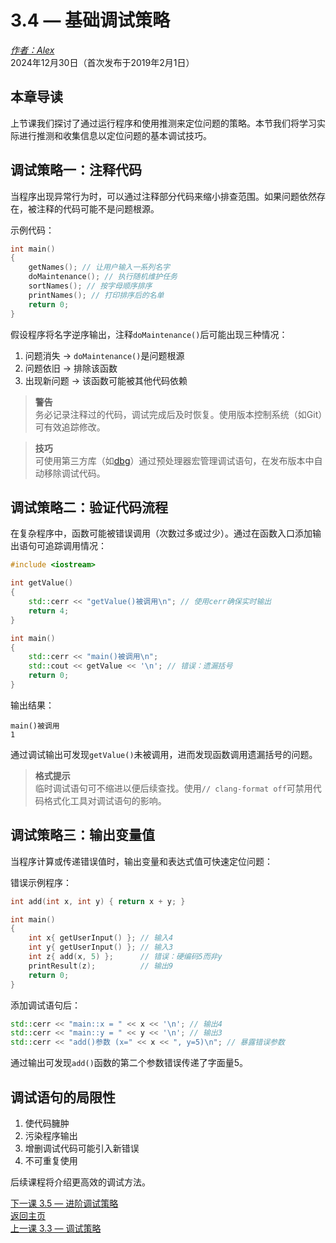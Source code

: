 3.4 — 基础调试策略  
================================================

[*作者：Alex*](https://www.learncpp.com/author/Alex/ "查看 Alex 的所有文章")  
2024年12月30日（首次发布于2019年2月1日）  

本章导读  
----------------  

上节课我们探讨了通过运行程序和使用推测来定位问题的策略。本节我们将学习实际进行推测和收集信息以定位问题的基本调试技巧。  

调试策略一：注释代码  
----------------  

当程序出现异常行为时，可以通过注释部分代码来缩小排查范围。如果问题依然存在，被注释的代码可能不是问题根源。  

示例代码：  

```cpp
int main()
{
    getNames(); // 让用户输入一系列名字
    doMaintenance(); // 执行随机维护任务
    sortNames(); // 按字母顺序排序
    printNames(); // 打印排序后的名单
    return 0;
}
```  

假设程序将名字逆序输出，注释`doMaintenance()`后可能出现三种情况：  

1. 问题消失 → `doMaintenance()`是问题根源  
2. 问题依旧 → 排除该函数  
3. 出现新问题 → 该函数可能被其他代码依赖  

> **警告**  
> 务必记录注释过的代码，调试完成后及时恢复。使用版本控制系统（如Git）可有效追踪修改。  

> **技巧**  
> 可使用第三方库（如[dbg](https://github.com/sharkdp/dbg-macro)）通过预处理器宏管理调试语句，在发布版本中自动移除调试代码。  

调试策略二：验证代码流程  
----------------  

在复杂程序中，函数可能被错误调用（次数过多或过少）。通过在函数入口添加输出语句可追踪调用情况：  

```cpp
#include <iostream>

int getValue()
{
    std::cerr << "getValue()被调用\n"; // 使用cerr确保实时输出
    return 4;
}

int main()
{
    std::cerr << "main()被调用\n";
    std::cout << getValue << '\n'; // 错误：遗漏括号
    return 0;
}
```  

输出结果：  

```
main()被调用
1
```  

通过调试输出可发现`getValue()`未被调用，进而发现函数调用遗漏括号的问题。  

> **格式提示**  
> 临时调试语句可不缩进以便后续查找。使用`// clang-format off`可禁用代码格式化工具对调试语句的影响。  

调试策略三：输出变量值  
----------------  

当程序计算或传递错误值时，输出变量和表达式值可快速定位问题：  

错误示例程序：  

```cpp
int add(int x, int y) { return x + y; }

int main()
{
    int x{ getUserInput() }; // 输入4
    int y{ getUserInput() }; // 输入3
    int z{ add(x, 5) };      // 错误：硬编码5而非y
    printResult(z);          // 输出9
    return 0;
}
```  

添加调试语句后：  

```cpp
std::cerr << "main::x = " << x << '\n'; // 输出4
std::cerr << "main::y = " << y << '\n'; // 输出3
std::cerr << "add()参数 (x=" << x << ", y=5)\n"; // 暴露错误参数
```  

通过输出可发现`add()`函数的第二个参数错误传递了字面量5。  

调试语句的局限性  
----------------  

1. 使代码臃肿  
2. 污染程序输出  
3. 增删调试代码可能引入新错误  
4. 不可重复使用  

后续课程将介绍更高效的调试方法。  

[下一课 3.5 — 进阶调试策略](Chapter-3/lesson3.5-more-debugging-tactics.md)  
[返回主页](/)  
[上一课 3.3 — 调试策略](Chapter-3/lesson3.3-a-strategy-for-debugging.md)